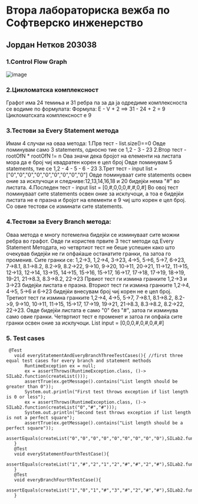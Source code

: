 # Втора лабораториска вежба по Софтверско инженерство
## Јордан Нетков 203038
### 1.Control Flow Graph
![image](https://user-images.githubusercontent.com/100224466/168858034-2f2ade81-d23c-4391-b0fd-559c09fc1500.png)
### 2.Цикломатска комплексност
Графот има 24 темиња и 31 ребра па за да ја одредиме комплексноста се водиме по формулата: Формула: E - V + 2 ==> 31 - 24 + 2 = 9 Цикломатската комплексност е 9
### 3.Тестови за Every Statement метода
Имам 4 случаи на оваа метода: 
1.Прв тест - list.size()==0 Овде поминувам само 3 statements, односно тие се 1,2 - 3 - 23
2.Втор тест - rootOfN * rootOfN != n Ова значи дека бројот на елементи на листата мора да е број чиј квадратен корен е цел број Овде поминувам 5 statements, тие се 1,2 - 4 - 5 - 6 - 23
3.Трет тест - input list = ["0","0","0","0","0","0","0","0","0"] Овде поминуваат сите statements освен оние за исклучоци и следниве:12,13,14,16,18 и 20 бидејќи нема "#" во листата.
4.Последен тест - input list = [0,#,0,0,0,#,#,0,#]
 Во овој тест поминуваат сите statements освен оние за исклучоци, а тоа е бидејќи листата не е празна и бројот на елементи е 9 чиј што корен е цел број. Со овие тестови се изминати сите statements.
### 4.Тестови за Every Branch метода:
Оваа метода е многу потемелна бидејќи се изминуваат сите можни ребра во графот. Овде ги  користев првите 3 тест методи од Every Statement Методата, но четвртиот тест не беше успешен како што очекував бидејќи не ги опфаќаше останатите гранки, па затоа го променив.
Сите гранки се:
1,2->3,
1,2->4,
3->23,
4->5,
5->6,
5->7,
6->23,
7->8.1,
8.1->8.2,
8.2->9,
8.2->22,
9->10,
9->20,
10->11,
20->21,
11->12,
11->15,
12->13,
12->14,
13->15,
14->15,
15->16,
15->17,
16->17,
17->18,
17->19,
18->19,
19-21,
21->8.3,
8.3->8.2,
22->23
Првиот тест ги измина гранките 1,2->3 и 3->23 бидејќи листата е празна.
 Вториот тест ги измина гранките 1,2->4, 4->5, 5->6 и 6->23 бидејќи внесувам број чиј корен не е цел број.
 Третиот тест ги измина гранките 1,2->4, 4->5, 5->7, 7->8.1, 8.1->8.2, 8.2->9, 9->10, 10->11, 11->15, 15->17, 17->19, 19->21, 21->8.3, 8.3->8.2, 8.2->22, 22->23. Овде бидејќи листата е само "0" без "#", затоа ги изминува само овие гранки.
 Четвртиот тест е променет и затоа ги опфаќа сите гранки освен оние за исклучоци.
 List input = [0,0,0,#,0,#,0,#,#]
 
### 5. Test cases
 ```
  @Test
    void everyStatementAndEveryBranchThreeTestCases(){ //first three equal test cases for every branch and statement methods
        RuntimeException ex = null;
        ex = assertThrows(RuntimeException.class, ()-> SILab2.function(createList()));
        assertTrue(ex.getMessage().contains("List length should be greater than 0"));
        System.out.println("First test throws exception if list length is 0 or less");
        ex = assertThrows(RuntimeException.class, ()-> SILab2.function(createList("0","#","#")));
        System.out.println("Second test throws exception if list length is not a perfect square");
        assertTrue(ex.getMessage().contains("List length should be a perfect square"));
        assertEquals(createList("0","0","0","0","0","0","0","0","0"),SILab2.function(createList("0","0","0","0","0","0","0","0","0")));
    }
    @Test
    void everyStatementFourthTestCase(){
        assertEquals(createList("1","#","2","1","2","#","#","2","#"),SILab2.function(createList("0","#","0","0","0","#","#","0","#")));
    }
    @Test
    void everyBranchFourthTestCase(){
        assertEquals(createList("1","0","1","#","3","#","2","#","#"),SILab2.function(createList("0","0","0","#","0","#","0","#","#")));
    }

```
